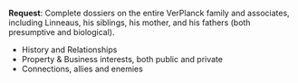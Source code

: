 **Request**: Complete dossiers on the entire VerPlanck family and associates, including Linneaus, his siblings, his mother, and his fathers (both presumptive and biological).
- History and Relationships
- Property & Business interests, both public and private
- Connections, allies and enemies